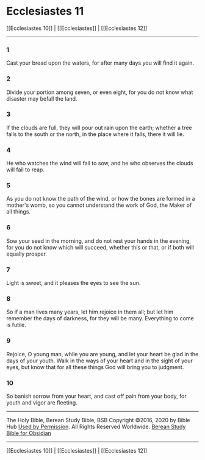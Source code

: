 # Ecclesiastes 11

[[Ecclesiastes 10]] | [[Ecclesiastes]] | [[Ecclesiastes 12]]

---

### 1
Cast your bread upon the waters, for after many days you will find it again.

### 2
Divide your portion among seven, or even eight, for you do not know what disaster may befall the land.

### 3
If the clouds are full, they will pour out rain upon the earth; whether a tree falls to the south or the north, in the place where it falls, there it will lie.

### 4
He who watches the wind will fail to sow, and he who observes the clouds will fail to reap.

### 5
As you do not know the path of the wind, or how the bones are formed in a mother's womb, so you cannot understand the work of God, the Maker of all things.

### 6
Sow your seed in the morning, and do not rest your hands in the evening, for you do not know which will succeed, whether this or that, or if both will equally prosper.

### 7
Light is sweet, and it pleases the eyes to see the sun.

### 8
So if a man lives many years, let him rejoice in them all; but let him remember the days of darkness, for they will be many. Everything to come is futile.

### 9
Rejoice, O young man, while you are young, and let your heart be glad in the days of your youth. Walk in the ways of your heart and in the sight of your eyes, but know that for all these things God will bring you to judgment.

### 10
So banish sorrow from your heart, and cast off pain from your body, for youth and vigor are fleeting.

---

The Holy Bible, Berean Study Bible, BSB
Copyright ©2016, 2020 by Bible Hub
[Used by Permission](https://berean.bible/terms.htm). All Rights Reserved Worldwide.
[Berean Study Bible for Obsidian](https://github.com/gapmiss/berean-study-bible-for-obsidian)

---

[[Ecclesiastes 10]] | [[Ecclesiastes]] | [[Ecclesiastes 12]]

